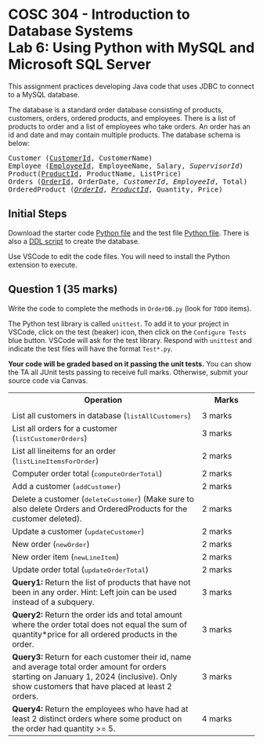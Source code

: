 # COSC 304 - Introduction to Database Systems<br>Lab 6: Using Python with MySQL and Microsoft SQL Server

This assignment practices developing Java code that uses JDBC to connect to a MySQL database.

The database is a standard order database consisting of products, customers, orders, ordered products, and employees.  There is a list of products to order and a list of employees who take orders. An order has an id and date and may contain multiple products.  The database schema is below:

<pre>
Customer (<u>CustomerId</u>, CustomerName)
Employee (<u>EmployeeId</u>, EmployeeName, Salary, <i>SupervisorId</i>)
Product(<u>ProductId</u>, ProductName, ListPrice)
Orders (<u>OrderId</u>, OrderDate, <i>CustomerId</i>, <i>EmployeeId</i>, Total)
OrderedProduct (<i><u>OrderId</u></i>, <i><u>ProductId</u></i>, Quantity, Price)
</pre>

## Initial Steps

Download the starter code [Python file](OrderDB.py) and the test file [Python file](TestOrderDB.py). There is also a [DDL script](order.ddl) to create the database.

Use VSCode to edit the code files. You will need to install the Python extension to execute.

## Question 1 (35 marks)

Write the code to complete the methods in `OrderDB.py` (look for `TODO` items).

The Python test library is called `unittest`. To add it to your project in VSCode, click on the test (beaker) icon, then click on the `Configure Tests` blue button. VSCode will ask for the test library. Respond with `unittest` and indicate the test files will have the format `Test*.py`.

**Your code will be graded based on it passing the unit tests.** You can show the TA all JUnit tests passing to receive full marks. Otherwise, submit your source code via Canvas.

<table>
<tr><th>Operation</th>														<th width="100">Marks</th></tr>
<tr><td>
<tr><td>List all customers in database (<tt>listAllCustomers</tt>)</td>		<td>3 marks</td></tr>
<tr><td>List all orders for a customer (<tt>listCustomerOrders</tt>)</td>	<td>3 marks</td></tr>
<tr><td>List all lineitems for an order (<tt>listLineItemsForOrder</tt>)</td><td>2 marks</td></tr>
<tr><td>Computer order total (<tt>computeOrderTotal</tt>)</td>				<td>2 marks</td></tr>
<tr><td>Add a customer (<tt>addCustomer</tt>)</td>							<td>2 marks</td></tr>
<tr><td>Delete a customer (<tt>deleteCustomer</tt>) (Make sure to also delete Orders and OrderedProducts for the customer deleted).</td>	<td>2 marks </td></tr>
<tr><td>Update a customer (<tt>updateCustomer</tt>)</td>					<td>2 marks</td></tr>
<tr><td>New order (<tt>newOrder</tt>)</td>									<td>2 marks</td></tr>
<tr><td>New order item (<tt>newLineItem</tt>)</td>							<td>2 marks</td></tr>
<tr><td>Update order total (<tt>updateOrderTotal</tt>)</td>					<td>2 marks</td></tr>
<tr><td><b>Query1:</b> Return the list of products that have not been in any order. Hint: Left join can be used instead of a subquery.</td>	<td>3 marks</td</tr>
<tr><td><b>Query2:</b> Return the order ids and total amount where the order total does not equal the sum of quantity*price for all ordered products in the order.</td><td>3 marks</td></tr>
<tr><td><b>Query3:</b> Return for each customer their id, name and average total order amount for orders starting on January 1, 2024 (inclusive). Only show customers that have placed at least 2 orders.</td><td>3 marks</td></tr>
<tr><td><b>Query4:</b> Return the employees who have had at least 2 distinct orders where some product on the order had quantity >= 5.</td><td>4 marks</td></tr>
</table>
